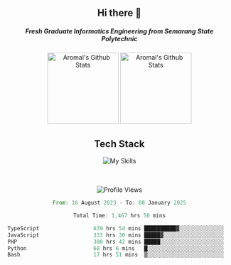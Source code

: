 <div align="center">
  <h2>Hi there 👋</h2>

  <h5>Fresh Graduate Informatics Engineering from Semarang State Polytechnic</h5>

  <img
    height="160"
    alt="Aromal's Github Stats"
    src="https://github-readme-stats.vercel.app/api?username=dafariski77&show_icons=true&theme=tokyonight&count_private=true"
  />
  <img
    alt="Aromal's Github Stats"
    height="160"
    src="https://github-readme-stats.vercel.app/api/top-langs/?username=dafariski77&layout=compact&theme=tokyonight"
  />

  <h2>Tech Stack</h2>
  
![My Skills](https://simpleskill.icons.workers.dev/svg?i=typescript,next.js,react,tailwindcss,shadcnui,reactquery,prisma,socketdotio,zod)

  <br /><br />
  <img src="https://komarev.com/ghpvc/?username=dafariski77&abbreviated=true" alt="Profile Views">
    
  <!--START_SECTION:waka-->

```rust
From: 16 August 2023 - To: 08 January 2025

Total Time: 1,467 hrs 50 mins

TypeScript                 639 hrs 54 mins ██████████▓░░░░░░░░░░░░░░   43.14 %
JavaScript                 333 hrs 30 mins █████▓░░░░░░░░░░░░░░░░░░░   22.48 %
PHP                        300 hrs 42 mins █████░░░░░░░░░░░░░░░░░░░░   20.27 %
Python                     68 hrs 6 mins   █░░░░░░░░░░░░░░░░░░░░░░░░   04.59 %
Bash                       17 hrs 51 mins  ▒░░░░░░░░░░░░░░░░░░░░░░░░   01.20 %
```

<!--END_SECTION:waka-->
</div>

